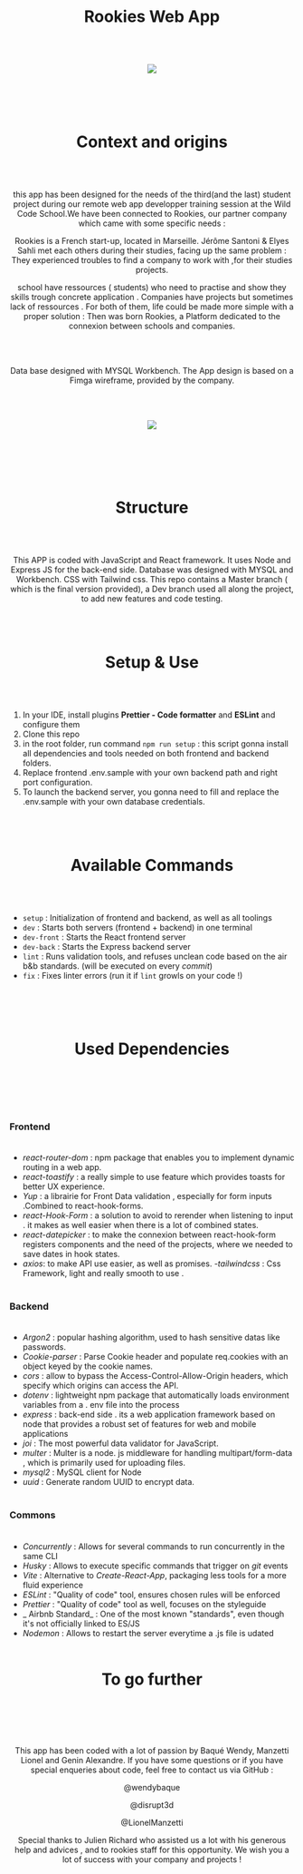 
<h1 align="center"  >Rookies Web App</h1><br/><br/>
<p align="center">
  <img  src="https://i.ibb.co/D1d0tdz/Capture-d-cran-2022-07-28-124624.png">
</p><br/><br/><br/>

<h1 align="center"  >Context and origins</h1><br/><br/>

<p align="center"> 
this app has been designed for the needs of the third(and the last) student project during our remote web app developper training session at the Wild Code School.We have been connected to Rookies, our partner company which came with some specific needs :</p>

<p align="center">Rookies is a French start-up, located in Marseille. Jérôme Santoni & Elyes Sahli met each others during their studies, facing up the same  problem : They experienced troubles to find a company to work with ,for their studies projects.</p>

<p align="center">school have ressources ( students) who need to practise and show they skills trough concrete application .
Companies have projects  but sometimes lack of  ressources . For both of them, life could be made more simple with a proper solution : Then was born Rookies, a Platform dedicated to the connexion between schools and companies.
</p><br/><br/>


<p align="center"> Data base  designed with MYSQL Workbench. The App design is based on  a Fimga wireframe, provided by the company.</p><br/><br/>

<p align="center" > <img src="https://i.ibb.co/b7JFy3M/database.png"></p><br/><br/><br/><br/>





<h1 align="center"  >Structure</h1><br/><br/>

<p align="center">This APP is coded  with JavaScript and React framework. It uses Node and Express JS for the back-end side.
Database was designed with MYSQL and Workbench. CSS with Tailwind css. This repo contains a Master branch ( which is  the final version provided),  a Dev branch used  all along  the  project, to add new features and code testing.</p>


<br/><br/>
<h1 align="center"  >Setup & Use</h1><br/><br/>



1. In your IDE, install plugins **Prettier - Code formatter** and **ESLint** and configure them
2. Clone this repo
3. in the root folder, run command `npm run setup` : this script  gonna install all dependencies and tools  needed on both frontend and backend folders.
4. Replace frontend .env.sample with your own backend path and right port configuration.
5. To launch the backend server,  you gonna need to fill and replace the .env.sample  with your own database  credentials.

<br/><br/>
<h1 align="center"  >Available Commands </h1><br/><br/>

- `setup` : Initialization of frontend and backend, as well as all toolings
- `dev` : Starts both servers (frontend + backend) in one terminal
- `dev-front` : Starts the React frontend server
- `dev-back` : Starts the Express backend server
- `lint` : Runs validation tools, and refuses unclean code based on the air b&b standards. (will be executed on every _commit_)
- `fix` : Fixes linter errors (run it if `lint` growls on your code !)<br/><br/>


<br/><br/>
<h1 align="center"  >Used Dependencies</h1><br/><br/><br/><br/>

### Frontend<br/><br/>

- _react-router-dom_ : npm package that enables you to implement dynamic routing in a web app.
- _react-toastify_ : a really simple to use feature which provides toasts for better UX experience.
- _Yup_ :  a librairie for Front Data validation ,  especially for  form inputs .Combined to  react-hook-forms.
- _react-Hook-Form_ : a solution to avoid  to rerender when  listening to  input . it makes  as well easier  when there is  a lot of combined states.
- _react-datepicker_ : to make the connexion  between react-hook-form  registers components and  the need of the projects,  where we needed to save dates in  hook states.
- _axios_: to make  API use easier, as well as promises.
-_tailwindcss_ : Css Framework, light and  really smooth to use .<br/><br/>

### Backend<br/><br/>
- _Argon2_ : popular hashing algorithm, used to  hash sensitive datas like passwords.
- _Cookie-parser_ : Parse Cookie header and populate req.cookies with an object keyed by the cookie names. 
- _cors_ : allow to bypass the Access-Control-Allow-Origin headers, which specify which origins can access the API.
- _dotenv_ : lightweight npm package that automatically loads environment variables from a . env file into the process
- _express_ :  back-end side . its a web application framework based on node  that provides a robust set of features for web and mobile applications
- _joi_ : The most powerful data validator for JavaScript.
- _multer_ : Multer is a node. js middleware for handling multipart/form-data , which is primarily used for uploading files.
- _mysql2_ : MySQL client for Node
- _uuid_ : Generate random UUID to  encrypt data.<br/><br/>



### Commons<br/><br/>


- _Concurrently_ : Allows for several commands to run concurrently in the same CLI
- _Husky_ : Allows to execute specific commands that trigger on _git_ events
- _Vite_ : Alternative to _Create-React-App_, packaging less tools for a more fluid experience
- _ESLint_ : "Quality of code" tool, ensures chosen rules will be enforced
- _Prettier_ : "Quality of code" tool as well, focuses on the styleguide
- _ Airbnb Standard_ : One of the most known "standards", even though it's not officially linked to ES/JS
- _Nodemon_ : Allows to restart the server everytime a .js file is udated<br/><br/>

<h1 align="center"  >To go further</h1><br/><br/><br/><br/>


<p align="center"> This app has been  coded with a lot of passion  by Baqué Wendy, Manzetti Lionel and Genin Alexandre. If you have some questions or if you have special enqueries about code, feel free to contact us via GitHub :</p>
<p align="center">@wendybaque</p>
<p align="center">@disrupt3d</p>
<p align="center">@LionelManzetti</p>

<p align="center">Special thanks to  Julien  Richard who assisted us a lot  with his generous help and advices , and  to  rookies staff for this opportunity.
We wish you  a lot of success with your company and projects ! </p>


